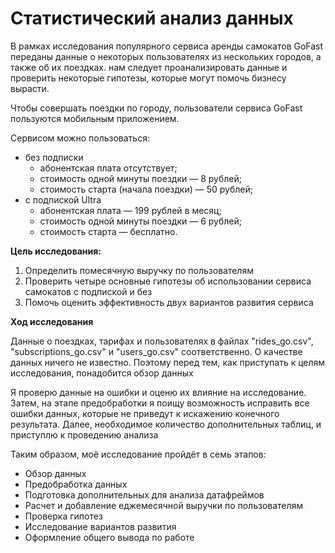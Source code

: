 # Статистический анализ данных

В рамках исследования популярного сервиса аренды самокатов GoFast переданы данные о некоторых пользователях из нескольких городов, а также об их поездках. нам следует проанализировать данные и проверить некоторые гипотезы, которые могут помочь бизнесу вырасти.

Чтобы совершать поездки по городу, пользователи сервиса GoFast пользуются мобильным приложением. 

Сервисом можно пользоваться:
* без подписки
     - абонентская плата отсутствует;
     - стоимость одной минуты поездки — 8 рублей;
     - стоимость старта (начала поездки) — 50 рублей;
* с подпиской Ultra
     - абонентская плата — 199 рублей в месяц;
     - стоимость одной минуты поездки — 6 рублей;
     - стоимость старта — бесплатно.
     
**Цель исследования:**

1. Определить помесячную выручку по пользователям
2. Проверить четыре основные гипотезы об использовании сервиса самокатов с подпиской и без
3. Помочь оценить эффективность двух вариантов развития сервиса

**Ход исследования**

Данные о поездках, тарифах и пользователях в файлах "rides_go.csv", "subscriptions_go.csv" и "users_go.csv" соответственно. О качестве данных ничего не известно. Поэтому перед тем, как приступать к целям исследования, понадобится обзор данных

Я проверю данные на ошибки и оценю их влияние на исследование. Затем, на этапе предобработки я поищу возможность исправить все ошибки данных, которые не приведут к искажению конечного результата. Далее, необходимое количество дополнительных таблиц, и приступлю к проведению анализа

Таким образом, моё исследование пройдёт в семь этапов:

* Обзор данных
* Предобработка данных
* Подготовка дополнительных для анализа датафреймов
* Расчет и добавление еджемесячной выручки по пользователям
* Проверка гипотез
* Исследование вариантов развития
* Оформление общего вывода по работе
